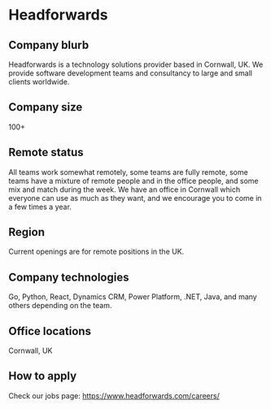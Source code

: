 # Headforwards

## Company blurb

Headforwards is a technology solutions provider based in Cornwall, UK. We provide software development teams and consultancy to large and small clients worldwide.

## Company size

100+

## Remote status

All teams work somewhat remotely, some teams are fully remote, some teams have a mixture of remote people and in the office people, and some mix and match during the week. We have an office in Cornwall which everyone can use as much as they want, and we encourage you to come in a few times a year.

## Region

Current openings are for remote positions in the UK.

## Company technologies

Go, Python, React, Dynamics CRM, Power Platform, .NET, Java, and many others depending on the team.

## Office locations

Cornwall, UK

## How to apply

Check our jobs page: https://www.headforwards.com/careers/
